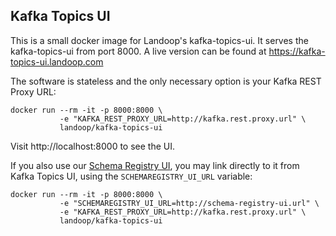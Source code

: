 ## Kafka Topics UI ##

This is a small docker image for Landoop's kafka-topics-ui.
It serves the kafka-topics-ui from port 8000.
A live version can be found at <https://kafka-topics-ui.landoop.com>

The software is stateless and the only necessary option is your Kafka REST Proxy
URL:

    docker run --rm -it -p 8000:8000 \
               -e "KAFKA_REST_PROXY_URL=http://kafka.rest.proxy.url" \
               landoop/kafka-topics-ui

Visit http://localhost:8000 to see the UI.

If you also use our
[Schema Registry UI](https://github.com/Landoop/schema-registry-ui), you may
link directly to it from Kafka Topics UI, using the `SCHEMAREGISTRY_UI_URL`
variable:

    docker run --rm -it -p 8000:8000 \
               -e "SCHEMAREGISTRY_UI_URL=http://schema-registry-ui.url" \
               -e "KAFKA_REST_PROXY_URL=http://kafka.rest.proxy.url" \
               landoop/kafka-topics-ui

